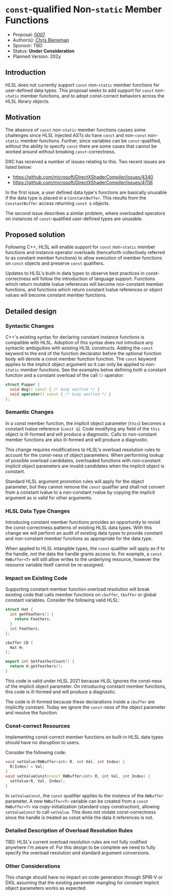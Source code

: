 <!-- {% raw %} -->
# `const`-qualified Non-`static` Member Functions

* Proposal: [0007](0007-const-member-functions.md)
* Author(s): [Chris Bieneman](https://github.com/llvm-beanz)
* Sponsor: TBD
* Status: **Under Consideration**
* Planned Version: 202y

## Introduction

HLSL does not currently support `const` non-`static` member functions for user-defined data
types. This proposal seeks to add support for `const` non-`static` member functions, and to
adopt const-correct behaviors across the HLSL library objects.

## Motivation

The absence of `const` non-`static` member functions causes some challenges since HLSL
injected ASTs do have `const` and non-`const` non-`static` member functions. Further, since
variables can be `const`-qualified, without the ability to specify `const` there
are some cases that cannot be worked around without breaking
`const`-correctness.

DXC has received a number of issues relating to this. Two recent issues are
listed below:

* https://github.com/microsoft/DirectXShaderCompiler/issues/4340
* https://github.com/microsoft/DirectXShaderCompiler/issues/4706

In the first issue, a user defined data type's functions are basically unusable if
the data type is placed in a `ConstantBuffer`. This results from the
`ConstantBuffer` access returning `const &` objects.

The second issue describes a similar problem, where overloaded operators on
instances of `const`-qualified user-defined types are unusable.

## Proposed solution

Following C++, HLSL will enable support for `const` non-`static` member functions and
instance operator overloads (henceforth collectively referred to as constant
member functions) to allow execution of member functions on `const` objects and
preserve `const` qualifiers.

Updates to HLSL's built-in data types to observe best practices in
const-correctness will follow the introduction of language support. Functions
which return mutable lvalue references will become non-constant member
functions, and functions which return constant lvalue references or object values
will become constant member functions.

## Detailed design
### Syntactic Changes

C++'s existing syntax for declaring constant instance functions is compatible
with HLSL. Adoption of this syntax does not introduce any syntactic ambiguities
with existing HLSL constructs. Adding the `const` keyword to the end of the
function declarator before the optional function body will denote a const
member function function. The `const` keyword applies to the implicit object
argument so it can only be applied to non-`static` member functions. See the
examples below defining both a constant function and a constant overload of the
call `()` operator:

```c++
struct Pupper {
  void Wag() const { /* body omitted */ }
  void operator() const { /* body omitted */ }
};
```

### Semantic Changes

In a const member function, the implicit object parameter (`this`) becomes a
constant lvalue reference (`const &`). Code modifying any field of the `this`
object is ill-formed and will produce a diagnostic. Calls to non-constant member
functions are also ill-formed and will produce a diagnostic.

This change requires modifications to HLSL's overload resolution rules to
account for the const-ness of object parameters. When performing lookup of
possible overload candidates, overloaded functions with non-constant implicit
object parameters are invalid candidates when the implicit object is constant.

Standard HLSL argument promotion rules will apply for the object parameter, but
they cannot remove the `const` qualifier and shall not convert from a constant
lvalue to a non-constant rvalue by copying the implicit argument as is valid for
other arguments.

### HLSL Data Type Changes

Introducing constant member functions provides an opportunity to revisit the
const-correctness patterns of existing HLSL data types. With this change we will
perform an audit of existing data types to provide constant and non-constant
member functions as appropriate for the data type.

When applied to HLSL intangible types, the `const` qualifier will apply as if to
the handle, not the data the handle grants access to. For example, a `const
RWBuffer<T>` will still allow writes to the underlying resource, however the
resource variable itself cannot be re-assigned.

### Impact on Existing Code

Supporting constant member function overload resolution will break existing code
that calls member functions on `cbuffer`, `tbuffer` or global constant variables.
Consider the following valid HLSL:

```c++
struct Hat {
  int getFeathers() {
    return Feathers;
  }
  int Feathers;
};

cbuffer CB {
  Hat H;
};

export int GetFeatherCount() {
  return H.getFeathers();
}
```

This code is valid under HLSL 2021 because HLSL ignores the const-ness of the
implicit object parameter. On introducing constant member functions, this code
is ill-formed and will produce a diagnostic.

The code is ill-formed because these declarations inside a `cbuffer` are
implicitly constant. Today we ignore the `const`-ness of the object parameter
and resolve the function.

### Const-correct Resources

Implementing const-correct member functions on built-in HLSL data types should
have no disruption to users.

Consider the following code:

```c++
void setValue(RWBuffer<int> R, int Val, int Index) {
  R[Index] = Val;
}
void setValueConst(const RWBuffer<int> R, int Val, int Index) {
  setValue(R, Val, Index);
}
```

In `setValueConst`, the `const` qualifier applies to the _instance_ of the
`RWBuffer` parameter. A new `RWBuffer<T>` variable can be created from a `const
RWBuffer<T>` via copy-initialization (standard copy construction), allowing
`setValueConst` to call `setValue`. This does not violate const-correctness
since the handle is treated as const while the data it references is not.

### Detailed Description of Overload Resolution Rules

TBD: HLSL's current overload resolution rules are not fully codified anywhere
I'm aware of. For this design to be complete we need to fully specify the
overload resolution and standard argument conversions.

### Other Considerations

This change should have no impact on code generation through SPIR-V or DXIL
assuming that the existing parameter mangling for constant implicit object
parameters works as expected.

<!-- {% endraw %} -->
